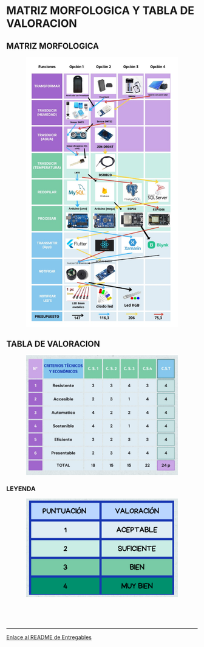 <h1>MATRIZ MORFOLOGICA Y TABLA DE VALORACION  </h1>
<h2>MATRIZ MORFOLOGICA</h2>
<p align="center"><img src="../../Imagenes/I_E_6/morfo.jpg" width="400px" /></p>

<h2>TABLA DE VALORACION</h2>
<p align="center"><img src="../../Imagenes/I_E_6/valora.jpg"" width="400px" /></p>

<h3>LEYENDA</h3>
<p align="center"><img src="../../Imagenes/I_E_6/leyenda.png"" width="400px" /></p>
<br>
<br>
<br>
<hr>
<a href="README.md">Enlace al README de Entregables</a>